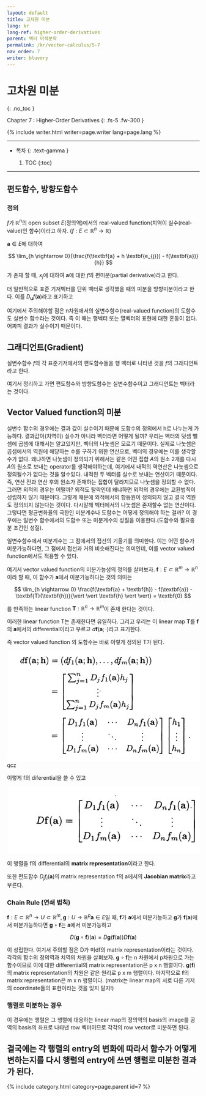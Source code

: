 ```yaml
---
layout: default
title: 고차원 미분
lang: kr
lang-ref: higher-order-derivatives
parent: 벡터 미적분학
permalink: /kr/vector-calculus/5-7
nav_order: 7
writer: bluvory
---
```


# 고차원 미분
{: .no_toc }


Chapter 7 : Higher-Order Derivatives
{: .fs-5 .fw-300 }


{% include writer.html writer=page.writer lang=page.lang %}

---

- 목차
    {: .text-gamma }

    1. TOC
    {:toc}

---

## 편도함수, 방향도함수

### 정의

$f$가 $\mathbb{R}^{n}$의 open subset $E$(정의역)에서의 real-valued function(치역이 실수(real-value)인 함수)이라고 하자. ($f : E \subset \mathbb{R}^{n} \rightarrow \mathbb{R}$)

$\textbf{a} \in E$에 대하여 

$$
\lim_{h \rightarrow 0}{\frac{f(\textbf{a} + h \textbf{e_{j}}) - f(\textbf{a})}{h}}
$$

가 존재 할 때, $x_j$에 대하여 $\textbf{a}$에 대한 $f$의 편미분(partial derivative)라고 한다.

더 일반적으로 표준 기저벡터를 단위 벡터로 생각했을 때의 미분을 방향미분이라고 한다. 이를 $D_{\textbf{u}}f(\textbf{a})$라고 표기하고

여기에서 주의해야할 점은 n차원에서의 실변수함수(real-valued function)의 도함수도 실변수 함수라는 것이다. 즉 이 때는 행벡터 또는 열벡터의 표현에 대한 혼동이 없다. 어짜피 결과가 실수이기 때문이다.

## 그래디언트(Gradient)

실변수함수 $f$의 각 표준기저에서의 편도함수들을 행 벡터로 나타낸 것을 $f$의 그래디언트라고 한다.

여기서 정리하고 가면 편도함수와 방향도함수는 실변수함수이고 그래디언트는 벡터라는 것이다.

## Vector Valued function의 미분

실변수 함수의 경우에는 결과 값이 실수이기 때문에 도함수의 정의에서 h로 나누는게 가능하다. 결과값이(치역이) 실수가 아니라 벡터라면 어떻게 될까? 우리는 벡터의 덧셈 뺄셈에 곱셈에 대해서는 알고있지만, 벡터의 나눗셈은 모르기 때문이다. 실제로 나눗셈은 곱셈에서의 역원에 해당하는 수를 구하기 위한 연산으로, 벡터의 경우에는 이를 생각할수가 없다. 왜냐하면 나눗셈이 정의되기 위해서는 같은 어떤 집합 $A$의 원소 2개를 다시 $A$의 원소로 보내는 operator를 생각해야하는데, 여기에서 내적의 역연산은 나눗셈으로 정의될수가 없다는 것을 알수있다. 내적읜 두 벡터를 실수로 보내는 연산이기 때문이다. 즉, 연산 전과 연산 후의 원소가 존재하는 집합이 달라지므로 나눗셈을 정의할 수 없다. 그러면 외적의 경우는 어떨까? 외적도 탈락인데 왜냐하면 외적의 경우에는 교환법칙이 성립하지 않기 때문이다. 그렇게 때문에 외적에서의 항등원이 정의되지 않고 결국 역원도 정의되지 않는다는 것이다. 다시말해 벡터에서의 나눗셈은 존재할수 없는 연산이다. 그렇다면 평균변화율의 극한인 미분계수나 도함수는 어떻게 정의해야 하는 걸까? 이 경우에는 일변수 함수에서의 도함수 또는 미분계수의 성질을 이용한다.(도함수와 필요충분 조건인 성질).

일변수함수에서 미분계수는 그 점에서의 접선의 기울기를 의미한다. 이는 어떤 함수가 미분가능하다면, 그 점에서 접선과 거의 비슷해진다는 의미인데, 이를 vector valued function에서도 적용할 수 있다.

여기서 vector valued function의 미분가능성의 정의를 살펴보자. $\textbf{f} : E\subset\mathbb{R}^m \rightarrow \mathbb{R}^{n}$ 이라 할 때, 이 함수가 $\textbf{a}$에서 미분가능하다는 것의 의미는 

$$
\lim_{h \rightarrow 0} \frac{f(\textbf{a} + \textbf{h}) - f(\textbf{a}) - \textbf{T}(\textbf{h})}{\vert \vert \textbf{h} \vert \vert} = \textbf{0}
$$

를 만족하는 linear function $\textbf{T} : \mathbb{R}^{n} \rightarrow \mathbb{R}^{m}$이 존재 한다는 것이다.

이러한 linear function  T는 존재한다면 유일하다. 그리고 우리는 이 linear map $\textbf{T}$를 $\textbf{f}$의 $\textbf{a}$에서의 differential이라고 부르고 $d\textbf{f}(\textbf{a}; \cdot)$라고 표기한다.

즉 vector valued function 의 도함수는 바로 이렇게 정의된 T가 된다.

![img1](docs/kr/5.vector-calculus/img/df.png)                                                   qcz

이렇게 f의 diferential을 쓸 수 있고 

![img2](docs/kr/5.vector-calculus/img/df_repr_mat.png)

이 행렬을 f의 differential의 **matrix representation**이라고 한다.

또한 편도함수 $D_{j}f_{i}(\textbf{a})$의 matrix representation f의 a에서의 **Jacobian matrix**라고 부른다.

### Chain Rule (연쇄 법칙)

$\textbf{f} : E \subset \mathbb{R}^{n}\rightarrow U \subset \mathbb{R}^{m}, \textbf{g} : U \rightarrow \mathbb{R}^{p} \textbf{a} \in E$일 때,  $\textbf{f}$가 $\textbf{a}$에서 미분가능하고 $\textbf{g}$가 $\textbf{f}(\textbf{a})$에서 미분가능하다면 $\textbf{g} \circ \textbf{f}$는 $\textbf{a}$에서 미분가능하고

$$
D(\textbf{g} \circ \textbf{f})(\textbf{a}) = D \textbf{g}(\textbf{f}(\textbf{a}))D\textbf{f}(\textbf{a})
$$

이 성립한다. 여기서 주의할 점은 D가 미df의 matrix representation이라는 것이다. 각각의 함수의 정의역과 치역의 차원을 살펴보자. $\textbf{g} \circ \textbf{f}$는 n 차원에서 p차원으로 가는 함수이므로 이에 대한 differential의 matrix representation은 p x n 행렬이다. $\textbf{g}(\textbf{f})$의 matrix representation의 차원은 같은 원리로 p x m 행렬이다. 마지막으로 $\textbf{f}$의 matrix representation은 m x n 행렬이다. (matrix는 linear map의 서로 다른 기저의 coordinate들의 표현이라는 것을 잊지 말자!)

### 행렬로 미분하는 경우

이 경우에는 행렬은 그 행렬에 대응하는 linear map의 정의역의 basis의 image를 공역의 basis의 좌표로 나타낸 row 벡터이므로 각각의 row vector로 미분하면 된다.

결국에는 각 행렬의 entry의 변화에 따라서 함수가 어떻게 변하는지를 다시 행렬의 entry에 쓰면 행렬로 미분한 결과가 된다.
---

{% include category.html category=page.parent id=7 %}

